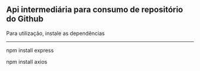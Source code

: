 <h2>Api intermediária para consumo de repositório do Github</h2>

Para utilização, instale as dependências
<hr/>

npm install express

npm install axios
